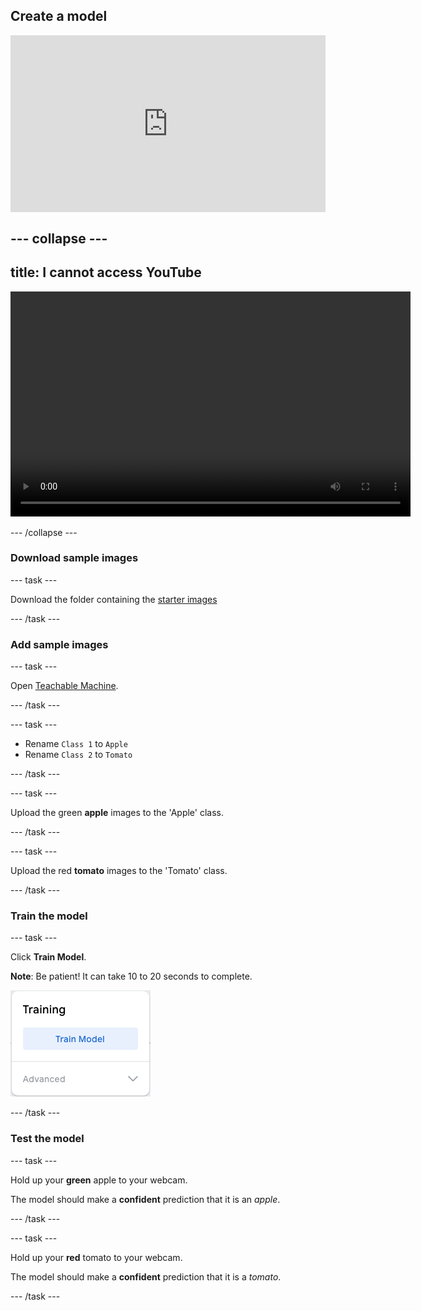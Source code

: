 ## Create a model

<html>
  <div style="position: relative; overflow: hidden; padding-top: 56.25%;">
    <iframe style="position: absolute; top: 0; left: 0; right: 0; width: 100%; height: 100%; border: none;" src="https://www.youtube.com/embed/XXXXXXXXXXX?rel=0&cc_load_policy=1" allowfullscreen allow="accelerometer; autoplay; clipboard-write; encrypted-media; gyroscope; picture-in-picture; web-share"></iframe>
  </div>
</html>

--- collapse ---
---
title: I cannot access YouTube
---

<video width="640" height="360" controls>
  <source src="images/XXXXXXXXXXX.mp4" type="video/mp4">
Your browser does not support the video tag.
</video>

--- /collapse ---

### Download sample images

--- task ---

Download the folder containing the [starter images](https://drive.google.com/drive/folders/1HrXSmxNgoXrfHJDfdyOyQxV9aPCaWdAZ)

--- /task ---

### Add sample images

--- task ---

Open [Teachable Machine](https://rpf.io/tm).

--- /task ---

--- task ---

- Rename `Class 1` to `Apple` 
- Rename `Class 2` to `Tomato`

--- /task ---

--- task ---

Upload the green **apple** images to the 'Apple' class.

--- /task ---

--- task ---

Upload the red **tomato** images to the 'Tomato' class.

--- /task ---

### Train the model

--- task ---

Click **Train Model**.

**Note**: Be patient! It can take 10 to 20 seconds to complete.

![The 'Train Model' button.](images/train_model.png)

--- /task ---

### Test the model

--- task ---

Hold up your **green** apple to your webcam.

The model should make a **confident** prediction that it is an *apple*.

--- /task ---

--- task ---

Hold up your **red** tomato to your webcam.

The model should make a **confident** prediction that it is a *tomato*.

--- /task ---
